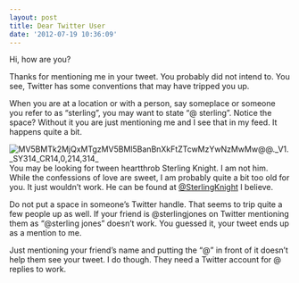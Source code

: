 ```yaml
---
layout: post
title: Dear Twitter User
date: '2012-07-19 10:36:09'
---
```


Hi, how are you?

Thanks for mentioning me in your tweet. You probably did not intend to. You see, Twitter has some conventions that may have tripped you up.

When you are at a location or with a person, say someplace or someone you refer to as “sterling”, you may want to state “@ sterling”. Notice the space? Without it you are just mentioning me and I see that in my feed. It happens quite a bit.

![](https://i2.wp.com/frodo.sterlinganderson.net/wp-content/uploads/2012/07/MV5BMTk2MjQxMTgzMV5BMl5BanBnXkFtZTcwMzYwNzMwMw@@._V1._SY314_CR140214314_1-120x120.jpg?resize=80%2C80 "MV5BMTk2MjQxMTgzMV5BMl5BanBnXkFtZTcwMzYwNzMwMw@@.\_V1.\_SY314\_CR14,0,214,314\_")You may be looking for tween heartthrob Sterling Knight. I am not him. While the confessions of love are sweet, I am probably quite a bit too old for you. It just wouldn’t work. He can be found at [@SterlingKnight](http://twitter.com/sterlingknight) I believe.

Do not put a space in someone’s Twitter handle. That seems to trip quite a few people up as well. If your friend is @sterlingjones on Twitter mentioning them as “@sterling jones” doesn’t work. You guessed it, your tweet ends up as a mention to me.

Just mentioning your friend’s name and putting the “@” in front of it doesn’t help them see your tweet. I do though. They need a Twitter account for @ replies to work.